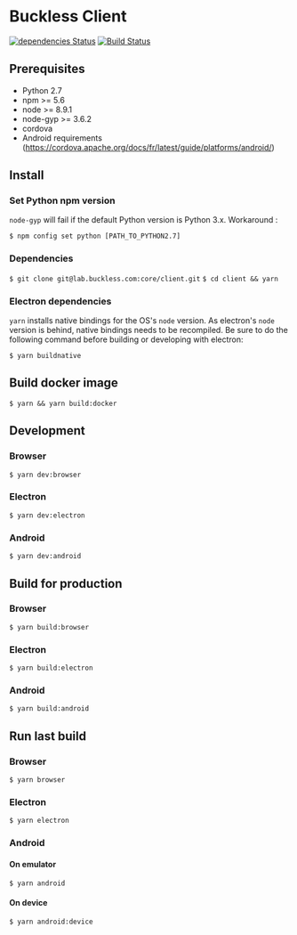 # Buckless Client

[![dependencies Status](https://david-dm.org/buckless-team/client/status.png)](https://david-dm.org/buckless-team/client)
[![Build Status](https://travis-ci.org/buckless-team/client.svg?branch=master)](https://travis-ci.org/buckless-team/client)

## Prerequisites
- Python 2.7
- npm >= 5.6
- node >= 8.9.1
- node-gyp >= 3.6.2
- cordova
- Android requirements (https://cordova.apache.org/docs/fr/latest/guide/platforms/android/)


## Install
### Set Python npm version
`node-gyp` will fail if the default Python version is Python 3.x. Workaround :

`$ npm config set python [PATH_TO_PYTHON2.7]`

### Dependencies
`$ git clone git@lab.buckless.com:core/client.git`
`$ cd client && yarn`

### Electron dependencies
`yarn` installs native bindings for the OS's `node` version. As electron's `node` version is behind, native bindings needs to be recompiled. Be sure to do the following command before building or developing with electron:

`$ yarn buildnative`

## Build docker image
`$ yarn && yarn build:docker`

## Development
### Browser
`$ yarn dev:browser`

### Electron
`$ yarn dev:electron`

### Android
`$ yarn dev:android`


## Build for production
### Browser
`$ yarn build:browser`

### Electron
`$ yarn build:electron`

### Android
`$ yarn build:android`


## Run last build
### Browser
`$ yarn browser`

### Electron
`$ yarn electron`

### Android
#### On emulator
`$ yarn android`

#### On device
`$ yarn android:device`
